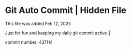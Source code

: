 # Git Auto Commit | Hidden File

This file was added Feb 12, 2025

Just for fun and keeping my daily git commit active 🤪

commit number: 437114

